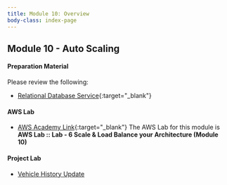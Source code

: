 ```yaml
---
title: Module 10: Overview
body-class: index-page
---
```


<!-- ![Monolithic App]({{URLROOT}}/shared/img/aws-monolithic.png)
*[Photo by Dall-E-3](https://openai.com/dall-e-3)* -->

## Module 10 - Auto Scaling



#### Preparation Material

Please review the following:

* [Relational Database Service](https://aws.amazon.com/rds/){:target="_blank"}

<!-- * [SNS and SQS for fanout notifications](https://aws.amazon.com/getting-started/hands-on/send-fanout-event-notifications/){:target="_blank"}

* [Simple Queue Service](https://aws.amazon.com/sqs/){:target="_blank"}
* [Relational Database Service](https://aws.amazon.com/rds/){:target="_blank"} -->

<!-- * [DynamoDB](https://aws.amazon.com/dynamodb/){:target="_blank"} -->



#### AWS Lab

* [AWS Academy Link](https://awsacademy.instructure.com){:target="_blank"} The AWS Lab for this module is **AWS Lab :: Lab - 6 Scale & Load Balance your Architecture (Module 10)**

<!-- !!! note "Lab Updates"

    IPv4 subnet CIDR block looks like it has a number already typed in, but you need to type into this box. The instructions mislabel it as IPv4 VPC CIDR block. -->

#### Project Lab

* [Vehicle History Update](./project-lab.html)

<!-- #### Additional Materials -->

<!-- * [Individual Reflection Template]({{URLROOT}}/course/reflection.docx) -->

<!-- #### Hints and Helps

* [Hints](./hints.html) -->